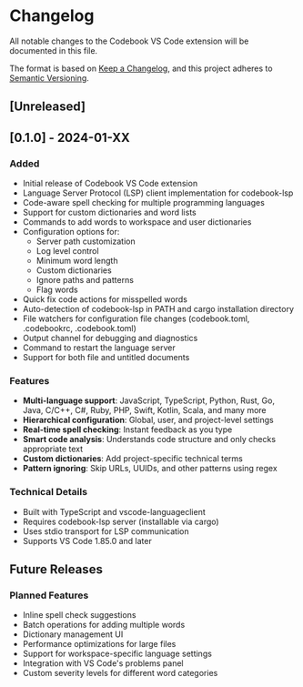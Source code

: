 # Changelog

All notable changes to the Codebook VS Code extension will be documented in this file.

The format is based on [Keep a Changelog](https://keepachangelog.com/en/1.0.0/),
and this project adheres to [Semantic Versioning](https://semver.org/spec/v2.0.0.html).

## [Unreleased]

## [0.1.0] - 2024-01-XX

### Added
- Initial release of Codebook VS Code extension
- Language Server Protocol (LSP) client implementation for codebook-lsp
- Code-aware spell checking for multiple programming languages
- Support for custom dictionaries and word lists
- Commands to add words to workspace and user dictionaries
- Configuration options for:
  - Server path customization
  - Log level control
  - Minimum word length
  - Custom dictionaries
  - Ignore paths and patterns
  - Flag words
- Quick fix code actions for misspelled words
- Auto-detection of codebook-lsp in PATH and cargo installation directory
- File watchers for configuration file changes (codebook.toml, .codebookrc, .codebook.toml)
- Output channel for debugging and diagnostics
- Command to restart the language server
- Support for both file and untitled documents

### Features
- **Multi-language support**: JavaScript, TypeScript, Python, Rust, Go, Java, C/C++, C#, Ruby, PHP, Swift, Kotlin, Scala, and many more
- **Hierarchical configuration**: Global, user, and project-level settings
- **Real-time spell checking**: Instant feedback as you type
- **Smart code analysis**: Understands code structure and only checks appropriate text
- **Custom dictionaries**: Add project-specific technical terms
- **Pattern ignoring**: Skip URLs, UUIDs, and other patterns using regex

### Technical Details
- Built with TypeScript and vscode-languageclient
- Requires codebook-lsp server (installable via cargo)
- Uses stdio transport for LSP communication
- Supports VS Code 1.85.0 and later

## Future Releases

### Planned Features
- Inline spell check suggestions
- Batch operations for adding multiple words
- Dictionary management UI
- Performance optimizations for large files
- Support for workspace-specific language settings
- Integration with VS Code's problems panel
- Custom severity levels for different word categories